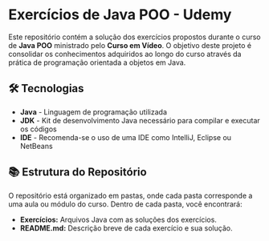 # Exercícios de Java POO - Udemy

Este repositório contém a solução dos exercícios propostos durante o curso de **Java POO** ministrado pelo **Curso em Vídeo**. O objetivo deste projeto é consolidar os conhecimentos adquiridos ao longo do curso através da prática de programação orientada a objetos em Java.

## 🛠️ Tecnologias

- **Java** - Linguagem de programação utilizada
- **JDK** - Kit de desenvolvimento Java necessário para compilar e executar os códigos
- **IDE** - Recomenda-se o uso de uma IDE como IntelliJ, Eclipse ou NetBeans

## 📚 Estrutura do Repositório

O repositório está organizado em pastas, onde cada pasta corresponde a uma aula ou módulo do curso. Dentro de cada pasta, você encontrará:

- **Exercícios:** Arquivos Java com as soluções dos exercícios.
- **README.md:** Descrição breve de cada exercício e sua solução.
